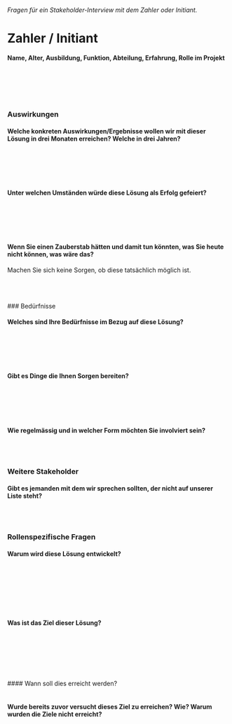 ###### Fragen für ein Stakeholder-Interview mit dem Zahler oder Initiant.

# Zahler / Initiant

#### Name, Alter, Ausbildung, Funktion, Abteilung, Erfahrung, Rolle im Projekt 
<br /> 
<br /> 
<br />
<br />


### Auswirkungen 

#### Welche konkreten Auswirkungen/Ergebnisse wollen wir mit dieser Lösung in drei Monaten erreichen? Welche in drei Jahren? 
<br /> 
<br /> 
<br />
<br />

#### Unter welchen Umständen würde diese Lösung als Erfolg gefeiert?  
<br /> 
<br /> 
<br />
<br />

#### Wenn Sie einen Zauberstab hätten und damit tun könnten, was Sie heute nicht können, was wäre das? 
Machen Sie sich keine Sorgen, ob diese tatsächlich möglich ist. 
<br /> 
<br /> 
<br />
<br />


<div style="page-break-after: always;"></div>
### Bedürfnisse 

#### Welches sind Ihre Bedürfnisse im Bezug auf diese Lösung? 
<br /> 
<br /> 
<br />
<br />

#### Gibt es Dinge die Ihnen Sorgen bereiten? 
<br /> 
<br /> 
<br />
<br />

#### Wie regelmässig und in welcher Form möchten Sie involviert sein? 
<br /> 
<br /> 


### Weitere Stakeholder 

#### Gibt es jemanden mit dem wir sprechen sollten, der nicht auf unserer Liste steht?
<br /> 
<br /> 


### Rollenspezifische Fragen

#### Warum wird diese Lösung entwickelt?
<br /> 
<br /> 
<br />
<br />
<br />
<br />

#### Was ist das Ziel dieser Lösung? 
<br /> 
<br /> 
<br />
<br />
<br />
<br />

<div style="page-break-after: always;"></div>
#### Wann soll dies erreicht werden? 
<br /> 
<br /> 

#### Wurde bereits zuvor versucht dieses Ziel zu erreichen? Wie? Warum wurden die Ziele nicht erreicht?
<br /> 
<br /> 
<br />
<br />

